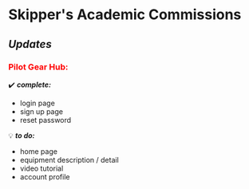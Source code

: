 # Skipper's Academic Commissions

## *Updates*

### <font color="red">Pilot Gear Hub:</font>

:heavy_check_mark: __*complete:*__
- login page
- sign up page
- reset password
 
:bulb: __*to do:*__
- home page
- equipment description / detail
- video tutorial
- account profile
